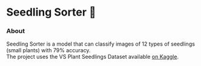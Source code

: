 # Seedling Sorter 🌱
### About
Seedling Sorter is a model that can classify images of 12 types of seedlings (small plants) with 79% accuracy. 
<br/>The project uses the VS Plant Seedlings Dataset available [on Kaggle](https://www.kaggle.com/vbookshelf/v2-plant-seedlings-dataset).
